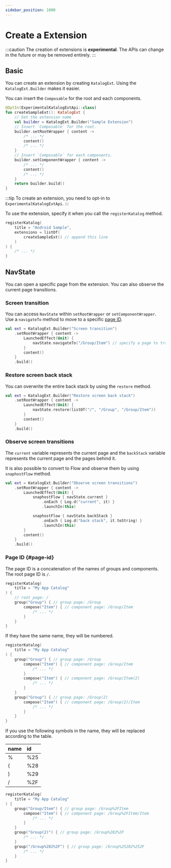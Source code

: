 ```yaml
---
sidebar_position: 1000
---
```

# Create a Extension

:::caution
The creation of extensions is **experimental**.
The APIs can change in the future or may be removed entirely.
:::

## Basic

You can create an extension by creating `KatalogExt`.
Using the `KatalogExt.Builder` makes it easier.

You can insert the `Composable` for the root and each components.

```kotlin
@OptIn(ExperimentalKatalogExtApi::class)
fun createSampleExt(): KatalogExt {
    // Set the extension name
    val builder = KatalogExt.Builder("Sample Extension")
    // Insert `Composable` for the root.
    builder.setRootWrapper { content ->
        /* ... */
        content()
        /* ... */
    }
    // Insert `Composable` for each components.
    builder.setComponentWrapper { content ->
        /* ... */
        content()
        /* ... */
    }
    return builder.build()
}
```

:::tip
To create an extension, you need to opt-in to `ExperimentalKatalogExtApi`.
:::


To use the extension, specify it when you call the `registerKatalog` method.

```kotlin {4}
registerKatalog(
    title = "Android Sample",
    extensions = listOf(
        createSampleExt() // append this line
    )
) {
    /* ... */
}
```

## NavState
You can open a specific page from the extension.
You can also observe the current page transitions.

### Screen transition
You can access `NavState` within `setRootWrapper` or `setComponentWrapper`.
Use a `navigateTo` method to move to a specific [page ID](#page-id).

```kotlin {4}
val ext = KatalogExt.Builder("Screen transition")
    .setRootWrapper { content ->
        LaunchedEffect(Unit) {
            navState.navigateTo("/Group/Item") // specify a page to transition
        }
        content()
    }
    .build()
```

### Restore screen back stack
You can overwrite the entire back stack by using the `restore` method.

```kotlin {4}
val ext = KatalogExt.Builder("Restore screen back stack")
    .setRootWrapper { content ->
        LaunchedEffect(Unit) {
            navState.restore(listOf("/", "/Group", "/Group/Item"))
        }
        content()
    }
    .build()
```

### Observe screen transitions
The `current` variable represents the current page and the `backStack` variable represents the current page and the pages behind it.

It is also possible to convert to Flow and observe them by using `snaphostFlow` method.

```kotlin {4,8}
val ext = KatalogExt.Builder("Observe screen transitions")
    .setRootWrapper { content ->
        LaunchedEffect(Unit) {
            snaphostFlow { navState.current }
                .onEach { Log.d("current", it) }
                .launchIn(this)

            snaphostFlow { navState.backStack }
                .onEach { Log.d("back stack", it.toString) }
                .launchIn(this)
        }
        content()
    }
    .build()
```

### Page ID {#page-id}

The page ID is a concatenation of the names of groups and components.
The root page ID is `/`.

```kotlin
registerKatalog(
    title = "My App Catalog"
) {
    // root page: /
    group("Group") { // group page: /Group
        compose("Item") { // component page: /Group/Item
            /* ... */
        }
    }
}
```

If they have the same name, they will be numbered.

```kotlin
registerKatalog(
    title = "My App Catalog"
) {
    group("Group") { // group page: /Group
        compose("Item") { // component page: /Group/Item
            /* ... */
        }
        compose("Item") { // component page: /Group/Item(2)
            /* ... */
        }
    }
    group("Group") { // group page: /Group(2)
        compose("Item") { // component page: /Group(2)/Item
            /* ... */
        }
    }
}
```

If you use the following symbols in the name, they will be replaced according to the table.

name|id
:--|:--
%|%25
(|%28
)|%29
/|%2F

```kotlin
registerKatalog(
    title = "My App Catalog"
) {
    group("Group/Item") { // group page: /Group%2FItem
        compose("Item") { // component page: /Group%2FItem/Item
            /* ... */
        }
    }
    group("Group(2)") { // group page: /Group%282%2F
        /* ... */
    }
    group("/Group%282%2F") { // group page: /Group%25282%252F
        /* ... */
    }
}
